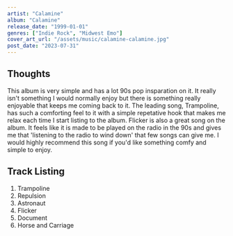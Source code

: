 ```yaml
---
artist: "Calamine"
album: "Calamine"
release_date: "1999-01-01"
genres: ["Indie Rock", "Midwest Emo"]
cover_art_url: "/assets/music/calamine-calamine.jpg"
post_date: "2023-07-31"
---
```


## Thoughts

This album is very simple and has a lot 90s pop insparation on it.
It really isn't something I would normally enjoy but there is something really enjoyable that keeps me coming back to it.
The leading song, Trampoline, has such a comforting feel to it with a simple repetative hook that makes me relax each time I start listing to the album.
Flicker is also a great song on the album. It feels like it is made to be played on the radio in the 90s and gives me that 'listening to the radio to wind down' that few songs can give me.
I would highly recommend this song if you'd like something comfy and simple to enjoy.

## Track Listing

1. Trampoline
2. Repulsion
3. Astronaut
4. Flicker
5. Document
6. Horse and Carriage
